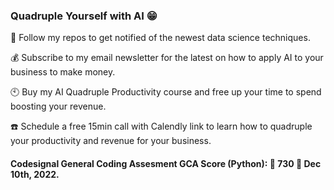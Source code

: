 ### Quadruple Yourself with AI 😁

👋 Follow my repos to get notified of the newest data science techniques.

💰 Subscribe to my email newsletter for the latest on how to apply AI to your business to make money.

🕙 Buy my AI Quadruple Productivity course and free up your time to spend boosting your revenue.

:phone: Schedule a free 15min call with Calendly link to learn how to quadruple your productivity and revenue for your business.


#### Codesignal General Coding Assesment GCA Score (Python): 🌟 730 🌟 Dec 10th, 2022.
